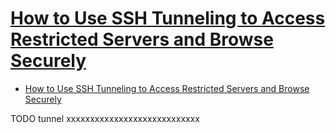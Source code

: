 # [How to Use SSH Tunneling to Access Restricted Servers and Browse Securely](https://www.howtogeek.com/168145/how-to-use-ssh-tunneling/)

- [How to Use SSH Tunneling to Access Restricted Servers and Browse Securely](#how-to-use-ssh-tunneling-to-access-restricted-servers-and-browse-securely)

















TODO tunnel xxxxxxxxxxxxxxxxxxxxxxxxxxxx
